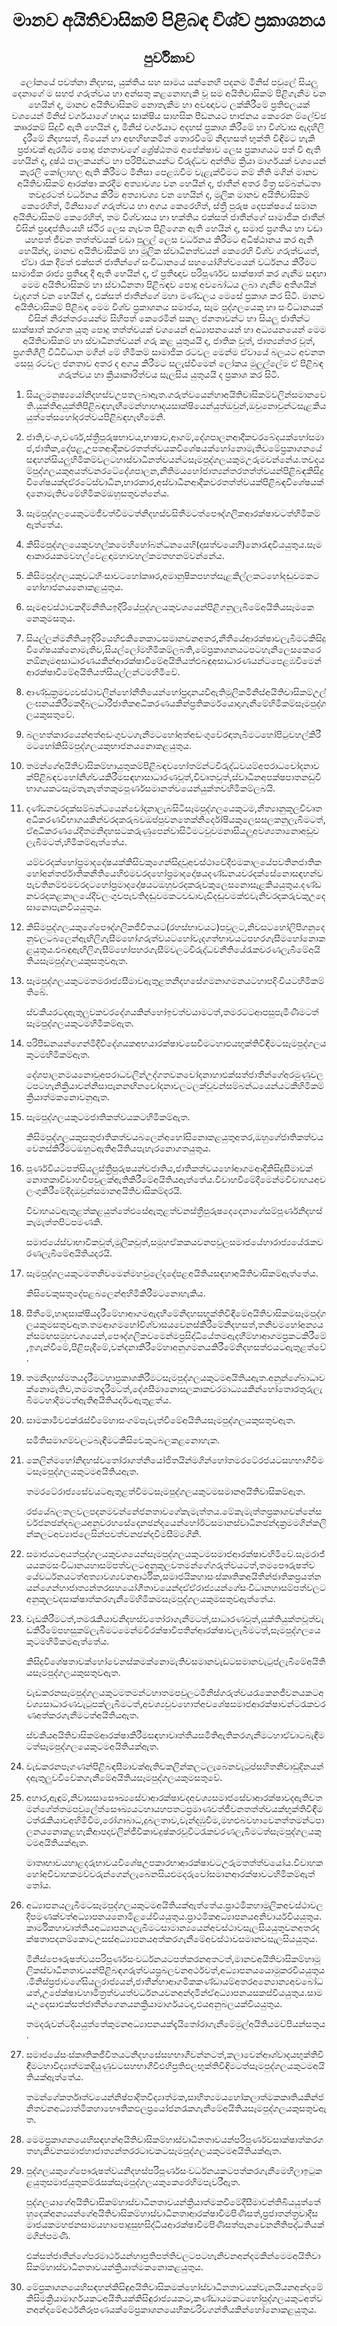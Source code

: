 <h1 align='center'>මානව අයිතිවාසිකම් පිළිබඳ විශ්ව ප්‍රකාශනය</h1>
<h2 align='center'>පුර්විකාව</h2>
<p align='center'>ලෝකයේ පවත්නා නිදහස, යුක්තිය සහ සාමය යන්නෙහි පදනම මිනිස් පවුලේ සියලු දෙනාගේ ම සහජ ගරුත්වය හා අන්සතු කළනොහැකි වූ සම අයිතිවාසිකම් පිළිගැනීම වන හෙයින් ද,
මානව අයිතිවාසිකම් නොතැකීම හා අවඥාවට ලක්කිරීමේ ප්‍රතිඵලයක් වශයෙන් මිනිස් වර්ගයාගේ හෘදය සාක්ෂිය සාහසික පීඩනයට භාජනය කෙරෙන ම්ලේච්ඡ කෲරකම් සිදුවී ඇති හෙයින් ද, මිනිස් වර්ගයාට අදහස් ප්‍රකාශ කිරීමේ හා විශ්වාස ඇදහිලි දැරීමේ නිදහසත්, බියෙන් හා අඟහිඟකමින් තොරවීමේ නිදහසත් භුක්ති විඳීමට හැකි ප්‍රජාවක් ඇරඹීම පොදු ජනතාවගේ ශ්‍රේෂ්ඨතම අපේක්ෂාව ලෙස ප්‍රකාශයට පත් වී ඇති හෙයින් ද,
දුෂ්ඨ පාලකයන්ට හා පරිපීඩනයන්ට විරුද්ධව අන්තිම ක්‍රියා මාර්ගයක් වශයෙන් කැරලි කෝලාහල ඇති කිරීමට මිනිසා පෙළඹවීම වැළැක්වීමට නම් නීති මගින් මානව අයිතිවාසිකම් ආරක්ෂා කරදීම අත්‍යාවශ්‍ය වන හෙයින් ද,
ජාතීන් අතර මිත්‍ර සම්බන්ධතා තවදුරටත් වර්ධනය කිරීම අත්‍යාවශ්‍ය වන හෙයින් ද,
මූලික මානව අයිතිවාසිකම් කෙරෙහිත්, මිනිසාගේ ගරුත්වය හා අගය කෙරෙහිත්, ස්ත්‍රී පුරුෂ දෙපක්ෂයේ සමාන අයිතිවාසිකම් කෙරෙහිත්, තම වීශ්වාසය හා භක්තිය එක්සත් ජාතීන්ගේ සාමාජික ජාතීන් විසින් ප්‍රඥප්තියෙහි ස්ථිර ලෙස නැවත පිළිගෙන ඇති හෙයින් ද, සමාජ ප්‍රගතිය හා වඩා යහපත් ජීවන තත්ත්වයක් වඩා පුලුල් ලෙස වර්ධනය කිරීමට අධිෂ්ඨානය කර ඇති හෙයින්ද,
මානව අයිතිවාසිකම් හා මූලික ස්වාධීනත්වයන් කෙරෙහි විශ්ව ගරුත්වයත්, ඒවා රැක දීමත් එක්සත් ජාතීන්ගේ සංවිධානයේ සහයෝගිත්වයෙන් වර්ධනය කිරීමට සාමාජික රාජ්‍ය ප්‍රතිඥා දී ඇති හෙයින් ද,
ඒ ප්‍රතිඥාව පරිපූර්ණව සාක්ෂාත් කර ගැනීම සඳහා මෙම අයිතිවාසිකම් හා ස්වාධීනතා පිළිබඳව පොදු අවබෝධය ලබා ගැනීම අතිශයින් වැදගත් වන හෙයින් ද,
එක්සත් ජාතීන්ගේ මහා මණ්ඩලය මෙසේ ප්‍රකාශ කර සිටී.
මානව අයිතිවාසිකම් පිළිබඳ මෙම විශ්ව ප්‍රකාශනය සමාජය, සෑම පුද්ගලයෙකු හා සංවිධානයක් විසින් නිරන්තරයෙන්ම සිහිපත් කෙරෙමින් සකල ජනතාවන්ට හා සියලු ජාතීන්ට සාක්ෂාත් කරගත යුතු පොදු තත්ත්වයක් වශයෙන් අධ්‍යාපනයෙන් හා අධ්‍යයනයෙන් මෙම අයිතිවාසිකම් හා ස්වාධීනත්වයන් ගරු කළ යුතුයයි ද, ජාතික වූත්, ජාත්‍යන්තර වූත්, ප්‍රගතිශීලී විධිවිධාන මගින් මේ හිමිකම් සාමාජික රටවල මෙන්ම ඒවායේ බලයට අවනත සෙසු රටවල ජනතාව අතර ද අගය කිරීමට සලැස්වීමෙන් ලෝකය මුලුල්ලේම ඒ පිළිබඳ ගරුත්වය හා ක්‍රියාකාරිත්වය සැලසිය යුතුයයි ද ප්‍රකාශ කර සිටී.</p>
<ol>
  <li>
    <p>සියලුමනුෂ්‍යයෝනිදහස්වඋපතලබාඇත.ගරුත්වයෙන්හාඅයිතිවාසිකම්වලින්සමානවෙති.යුක්තිඅයුක්තිපිළිබඳහැඟීමෙන්හාහෘදයසාක්ෂියෙන්යුත්ඔවුන්,ඔවුනොවුන්ටසැළකියයුත්තේසහෝදරත්වයපිළිබඳහැඟීමෙනි.</p>
  </li>
  <li>
    <p>ජාති,වංශ,වර්ණ,ස්ත්‍රීපුරුෂභාවය,භාෂාව,ආගම්,දේශපාලනආදීකවරබේදයක්හෝසමාජ,ජාතික,දේපළ,උපතආදීකවරතත්ත්වයකවිශේෂයක්හෝනොමැතිවමේප්‍රකාශනයේසඳහන්සියලුහිමිකම්වලටහාස්වාධීනත්වයන්ටසෑමපුද්ගලයකුමඋරුමවන්නේය.තවදයම්පුද්ගලයකුඅයත්වනරටේදේශපාලන,නීතිමයහෝජාත්‍යන්තරතත්ත්වයන්පිළිබඳකිසිදුවිශේෂයක්දඒරටේස්වාධීන,භාරකාර,අස්වාධීනආදීකවරතත්ත්වයක්පිළිබඳවිශේෂයක්දනොමැතිවමේහිමිකම්ඔහුසතුවන්නේය.</p>
  </li>
  <li>
    <p>සෑමපුද්ගලයෙකුටමජීවත්වීමටත්නිදහස්වසිතීමටත්පෞද්ගලිකආරක්ෂාවටත්හිමිකම්ඇත්තේය.</p>
  </li>
  <li>
    <p>කිසිමපුද්ගලයෙකුවහල්කමෙහිහෝබන්ධනයෙහි(දාසත්වයෙහි)නොරැඳවියයුතුය.සෑමආකාරයකමවහල්වෙළඳාමහාවහල්කමතහනම්වන්නේය.</p>
  </li>
  <li>
    <p>කිසිමපුද්ගලයකුවධහිංසාවටහෝකෲර,අමානුෂිකපහත්සැළකිල්ලකටහෝදඬුවමකටහෝභාජනයනොකළයුතුය.</p>
  </li>
  <li>
    <p>සෑමඅවස්ථාවකදීමනීතියඉදිරියේපුද්ගලයකුවශයෙන්පිළිගනුලැබීමේඅයිතියසෑමකෙනෙකුමසතුය.</p>
  </li>
  <li>
    <p>සියල්ලන්මනීතියඉදිරියෙහිඑකිනෙකාටසමානවනඅතර,නීතීයේආරක්ෂාවලැබීමටකිසිදුවිශේෂයක්නොමැතිව,සියල්ලෝමහිමිකම්ලබති,මේප්‍රකාශනයටපටහැනිලෙසකෙරෙනඕනෑමඅසාධාරණයකින්ආරක්ෂාවීමේඅයිතියත්එබඳුඅසාධාරණයන්ටපෙළඹවීමෙන්ආරක්ෂාවීමේඅයිතියත්සියල්ලන්ටමහිමිවේ.</p>
  </li>
  <li>
    <p>ආණ්ඩුක්‍රමව්‍යවස්ථාවලින්හෝනීතියෙන්හෝප්‍රදානයවීඇතිමූලිකමිනිස්අයිතිවාසිකම්උල්ලංඝනයකිරීමකදීබලධාරීජාතිකඅධිකරණයකින්ප්‍රතිකර්මයොදාගැනීමේහිමිකම්සෑමපුද්ගලයකුසතුවේ.</p>
  </li>
  <li>
    <p>බලහත්කාරයෙන්අත්අඩංගුවටගැනීමටහෝඅත්අඩංගුවේරඳාතැබීමටහෝපිටුවහල්කිරීමටහෝකිසිමපුද්ගලයකුභාජනයනොකළයුතුය.</p>
  </li>
  <li>
    <p>තමන්ගේඅයිතිවාසිකම්හායුතුකම්පිළිබඳවහෝතම්න්ටවිරුද්ධවයම්අපරාධචෝදනාවක්පිළිබඳවහෝනිශ්චයකිරීමසඳහාසාධාරණවූත්,විවෘතවුත්,ස්වාධීනඅපක්ෂපාතනඩුවිභාගයකටසෑමතැනැත්තකුමපූර්ණසමානත්වයෙන්යුක්තවහිමිකම්ලබයි.</p>
  </li>
  <li>
    <p>දණ්ඩනවරදක්සම්බන්ධයෙන්චෝදනාලැබසිටිසෑමපුද්ගලයෙකුටම,නීත්‍යානුකූලවිවෘතඅධිකරණවිභාගයකින්වරදකරුබවඔප්පුවනතෙක්නිර්දෝෂියකුලෙසසලකනුලැබීමටත්,ඒඅධිකරණයේදීතමනිදහසටකරුණුපෙන්වාසිටීමටවුවමනාසියලුඅවශ්‍යතානොඅඩුවලැබීමටත්,හිමිකම්ඇත්තේය.</p>
    <p>යම්වරදක්හෝප්‍රමාදදෝෂයක්කිසිවකුගෙන්සිදුවූඅවස්ථාවේදීඑමකාලයේපවතිනජාතිකහෝඅන්තර්ජාතිකනීතියෙහිඑමවරදහෝප්‍රමාදදෝෂයදණ්ඩනයවරදක්සේනොසඳහන්වපැවතිනම්එමවරදටහෝප්‍රමාදදෝෂයටඔහුවරදකරුවකුලෙසනොසැළකියයුතුය.දණ්ඩනවරදකළකාලයේදීවලංගුවපැවතිදඬුවමකටවඩාවැඩිදඬුවමක්එවැනිවරදකරුවකුඋදෙසානොපැනවියයුතුය.</p>
  </li>
  <li>
    <p>කිසිමපුද්ගලයකුගේපෞද්ගලිකජීවිතයට(රහස්භාවයට)පවුලට,නිවසටහෝලිපිගනුදෙනුවලටබලෙන්ඇඟිලිගැසීමහෝගරුත්වයටහෝවැදගත්භාවයටපහරගැසීමහෝනොකළයුතුය.එබඳුඇඟිලිගැසීම්හෝපහරගැසීම්වලටවිරුද්ධවනීතියේරැකවරණලැබීමේඅයිතියසෑමපුද්ගලයකුසතුවඇත.</p>
  </li>
  <li>
    <p>සෑමපුද්ගලයකුටමතමරාජ්‍යසීමාවඇතුළතනිදහසේගමනාගමනයටහාපදිංචියටහිමිකම්තිබේ.</p>
    <p>ස්වකීයරටදඇතුලුවකවරදේශයකින්හෝඉවත්වයාමටත්,තමරටටආපසුපැමිණීමටත්සෑමපුද්ගලයකුටමහිමිකම්ඇත.</p>
  </li>
  <li>
    <p>පරිපීඩනයන්ගෙන්මිදීවිදේශයකඅභයාරක්ෂාවසෙවීමටහාඵයභුක්තිවිඳීමටසෑමපුද්ගලයකුටමහිමිකම්ඇත.</p>
    <p>දේශපාලනමයනොවූඅපරාධවලින්උද්ගතවනචෝදනාහාඑක්සත්ජාතීන්ගේඅරමුණුවලටපටහැනික්‍රියාවන්නිසාපැනනඟිනචෝදනාවලටලක්වූවන්සම්බන්ධයෙන්යටකීහිමිකම්ක්‍රියාත්මකනොවනුඇත.</p>
  </li>
  <li>
    <p>සෑමපුද්ගලයකුටමජාතිකත්වයකටහිමිකම්ඇත.</p>
    <p>කිසිමපුද්ගලයකුසතුජාතිකත්වයබලෙන්අහෝසිනොකළයුතුඅතර,ඔහුගේජාතිකත්වයවෙනස්කිරීමටඔහුටඇතිඅයිතියපැහැරනොගතයුතුය.</p>
  </li>
  <li>
    <p>පූර්ණවියටපත්සියලුස්ත්‍රීපුරුෂයන්වජාතිය,ජාතිකත්වයහෝආගමආදීකිසිදුසීමාවක්නොතකාවිවාහවීපවුලක්ඇතිකිරීමේඅයිතියඇත්තේය.විවාහවීමේදීමෙන්මවිවාහයඅවලංගුකිරීමේදීදඔවුන්සමානඅයිතිවාසිකම්දරයි.</p>
    <p>විවාහයටඇතුළත්කළයුත්තේඑසේඇතුළත්වනස්ත්‍රීපුරුෂදෙදෙනාගේසම්පූර්ණනිදහස්කැමැත්තපිටපමණකි.</p>
    <p>සමාජයේස්වාභාවිකවූත්,මූලිකවූත්,සමූහඒකකයවනපවුලසමාජයේහාරාජ්‍යයේරැකවරණලැබීමේඅයිතියදරයි.</p>
  </li>
  <li>
    <p>සෑමපුද්ගලයකුටමතනිවමෙන්මහවුලේදදේපළඅයිතියසඳහාඅයිතිවාසිකම්ඇත්තේය.</p>
    <p>කිසිවෙකුසතුදේපළබලෙන්අහිමිකිරීමටනොහැකිය.</p>
  </li>
  <li>
    <p>සීතීමේ,හෘදසාක්ෂියදැරීමේහාආගමඇදහීමේනිදහසභුක්තිවිඳීමේඅයිතිවාසිකමසෑමපුද්ගලයකුමසතුවඇත.තමආගමහෝවිශ්වාසයවෙනස්කිරීමේනිදහසත්,තනිවමහෝඅන්‍යයන්සමඟසමූහවශයෙන්,පෞද්ගලිකවමෙන්මප්‍රසිද්ධියේතමඇදහීම්හාආගමප්‍රකටකිරීමේ,ඉගැන්වීමේ,පිළිපැදීමේ,වන්දනාකිරීමේහාඅනුගමනයකිරීමේනිදහසත්එයටඇතුළත්වේ.</p>
  </li>
  <li>
    <p>තමනිදහස්මතයදැරීමටහාප්‍රකාශකිරීමටසෑමපුද්ගලයකුටමඅයිතියඇත.අනුන්ගේබාධාවක්නොමැතිව,තමමතදැරීමටත්,දේශසීමානොසලකාකවරමාධ්‍යයකින්හෝතොරතුරුලැබීමටහාදීමටත්ඇතිඅයිතියදඊටඇතුළත්ය.</p>
  </li>
  <li>
    <p>සාමකාමීවඑක්රැස්වීමේහාසංගම්පැවැත්වීමේඅයිතියසෑමපුද්ගලයකුසතුවඇත.</p>
    <p>සමිතිසමාගම්වලටබැඳීමටකිසිවෙකුටබලකළනොහැක.</p>
  </li>
  <li>
    <p>කෙලින්මහෝනිදහස්වතෝරාගත්නියෝජිතයින්මගින්හෝතමරටේරජයටසහභාගිවීමටසෑමපුද්ගලයකුටමඅයිතියඇත.</p>
    <p>තමරටේරාජ්‍යසේවයටඇතුළත්වීමටසෑමපුද්ගලයකුටමසමානඅයිතිවාසිකම්ඇත.</p>
    <p>රජයේබලතලවලපදනමවන්නේජනතාවගේකැමැත්තය.මේකැමැත්තප්‍රකාශවන්නේසර්වජනඡන්දබලයඅනුවරහසේදෙනඡන්දයෙන්හෝඊටසමානස්වාධීනඡන්දක්‍රමමගින්කලින්කලටඅව්‍යාජලෙසින්පවත්වනඡන්දවිමසීම්මගිනි.</p>
  </li>
  <li>
    <p>සමාජයටඅයත්පුද්ගලයකුවශයෙන්සෑමපුද්ගලයකුටමසමාජආරක්ෂාවහිමිවේ.සෑමරාජ්‍යයකමසංවිධානයහාසම්පත්වලටඅනුකූලවතමන්ගේගරුත්වයටත්,තමපෞරුෂත්වයේවර්ධනයටත්අත්‍යාවශ්‍යවනආර්ථික,සමාජයිකහාසංස්කෘතිකඅයිතීන්ජාතිකප්‍රයත්නයන්ගෙන්හාජාත්‍යන්තරසහයෝගීතාවයෙන්දඒඒරාජ්‍යයන්ගේසංවිධානහාසම්පත්වලටඅනුකූලවදසාක්ෂාත්කරගැනීමේහිමිකමසෑමපුද්ගලයකුමසතුවඇත්තේය.</p>
  </li>
  <li>
    <p>වැඩකිරීමටත්,තමරැකියාවනිදහස්වතෝරාගැනීමටත්,සාධාරණවූත්,යුක්තියුක්තවූත්චැඩකිරීමේපහසුකම්ලැබීමටමෙන්මවිරක්ෂාවිපතින්ආරක්ෂාවලැබීමටත්,සෑමපුද්ගලයෙකුටමහිමිකමඇත්තේය.</p>
    <p>කිසිදුවිශේෂතාවක්හෝවෙනස්කමක්නොමැතිවසමානවැඩටසමානවැටුප්ලැබීමේඅයිතියසෑමපුද්ගලයකුසතුවඇත.</p>
    <p>වැඩකරනසෑමපුද්ගලයකුටමතමන්ටහාතමපවුලටමිනිස්ගරුත්වයරැකෙනජීවනයකටඅවශ්‍යසාධාරණවැටුපක්ලැබීමටත්,අවශ්‍යවුවහොත්අවශේෂසමාජආරක්ෂාවන්ටරැකවරණඅත්කරගැනීමටත්අයිතියඇත.</p>
    <p>ස්වකීයඅයිතිවාසිකම්ආරක්ෂාකිරීමසඳහාවෘත්තීයසමිතිඇතිකරගැනීමටහාඒවාටබැඳීමටත්සෑමපුද්ගලයෙකුටමඅයිතියක්ඇත.</p>
  </li>
  <li>
    <p>වැඩකරනපෑගණන්පිළිබඳසීමාවක්ඇතිවකලින්කලටලැබෙනවැටුප්සහිතනිවාඩුදිනයන්දඇතුලුවවිවේකගැනීමේඅයිතියසෑමපුද්ගලයකුමසතුවේ.</p>
  </li>
  <li>
    <p>අහාර,ඇඳුම්,නිවාසසාසෞඛ්‍යසේවාආරක්ෂාවදඅවශ්‍යසමාජසේවාආරක්ෂාවදඇතිවතමන්ගේත්තමපවුලේත්සෞඛ්‍යයටහායහපතටප්‍රමාණවත්ජීවනතත්ත්වයක්භුක්තිවිඳීමටත්රැකියාවඅහිමිවීම,රෝගාබාධ,දුබලතාව,වැන්දඹුවීම,මහළුබවහාවෙනත්තමන්ටපාලනයනොකළහැකිආපදාවලින්ජීවිකාවදුෂ්කරවූවිටරැකවරණලැබීමටත්සෑමපුද්ගලයකුටමඅයිතියක්ඇත.</p>
    <p>මාතෘභාවයහාළදරුභාවයවිශේෂඋපකාරභාආරක්ෂාවටඋරුමතත්ත්වයෝය.විවාහකහෝඅවිවාහකමව්වරුන්ගෙන්ලැබෙනසියළුමදරුවෝසමානආරක්ෂාවටහිමිකම්ඇත්තෝය.</p>
  </li>
  <li>
    <p>අධ්‍යාපනයලැබීමටසෑමපුද්ගලයකුටමඅයිතියක්ඇත්තේය.ප්‍රාථමිකහාමූලිකඅවස්ථාවලදීපමණක්වත්අධ්‍යාපනයනොමිළයේවියයුතුය.ප්‍රාථමිකඅධ්‍යාපනයඅනිවාර්යවියයුතුය.කාර්මිකහාවෘත්තීයඅධ්‍යාපනයලැබීමටසාමාන්‍යයෙන්අවස්ථාවසැලසියයුතුවනඅතරදක්ෂතාපදනම්කොටඋසස්අධ්‍යාපනයඅත්කරගැනීමේඅවස්ථාවසමානවසැලසියයුතුය.</p>
    <p>මිනිස්පෞරුෂත්වයපරිපූර්ණසංවර්ධනයටපත්කරනඅතටත්,මානවඅයිතිවාසිකම්හාමූලිකස්වාධීනතාවයන්පිළිබඳගරුත්වයප්‍රබලවනඅර්ථවත්,අධ්‍යාපනයයොමුකරවියයුතුය.මිනිස්ප්‍රජාවගේසියලුරාජ්‍යයන්,ජාතීන්හාආගමිකකණ්ඩායම්අතරඅන්‍යොන්‍යඅවබෝධයත්,උපේක්ෂාවහාමිත්‍රත්වයත්වර්ධනයවනඅන්දමින්ඒඅධ්‍යාපනයසකස්වියයුතුය.සාමයඋදෙසාඑක්සත්ජාතීන්ගෙනයනක්‍රියාමාර්ගයටද,එයඅනුබලයක්වියයුතුය.</p>
    <p>තමදරුවන්ටදියයුත්තේකුමනඅධ්‍යාපනයක්දැයිතෝරාගැනීමේමුල්අයිතියමව්පියන්සතුය.</p>
  </li>
  <li>
    <p>සමාජයේසංස්කෘතිකජීවිතයටනිදහසේසහභාගීවන්නටත්,කලාවෙන්ආශ්වාදයභුක්තිවිඳීමටහාවිද්‍යාත්මකදියුණුවටසහභාගීවීඑහිප්‍රතිඵලභුක්තිවිඳිමටත්සෑමපුද්ගලයකුටමඅයිතියක්ඇත්තේය.</p>
    <p>තමන්ගේකර්තෘත්වයෙන්නිෂ්පාදිතවිද්‍යාත්මක,සාහිත්‍යමයහෝකලාත්මකකෘතියකින්ජනිතවනඅධ්‍යාත්මිකහාභෞතිකඵලප්‍රයෝජනරැකගැනීමේඅයිතියසෑමපුද්ගලයකුසතුවඇත.</p>
  </li>
  <li>
    <p>මෙමප්‍රකාශනයෙහිසඳහන්අයිතිවාසිකම්හාස්වාධීනතාවයන්පරිපූර්ණවසාක්ෂාත්කරගතහැකිවනසමාජහාජාත්‍යන්තරරටාවකටසෑමපුද්ගලයකුටමඅයිතියක්ඇත.</p>
  </li>
  <li>
    <p>පුද්ගලයකුගේපෞරුෂත්වයනිදහස්පරිපූර්ණසංවර්ධනයකටපත්කරගැනීමෙහිලාඉටුකළයුතුසමාජයුතුකම්රැසක්සෑමපුද්ගලයකුකෙරෙහිමපැවරීඇත.</p>
    <p>පුද්ගලයාගේඅයිතිවාසිකම්හාස්වාධීනතාවයන්ක්‍රියාත්මකවීමේදීසීමාවන්තිබියයුත්තේහුදෙක්අන්‍යයන්ගේඅයිතිවාසිකම්හාස්වාධීනතාආරක්ෂාවීමපිණිසත්,ප්‍රජාතන්ත්‍රවාදීසමාජයකමහජනසාමයහාපොදුසුභසිද්ධියආරක්ෂාවීමපිණිසත්පැනවෙනනීතිපද්ධතියක්මගින්පමණි.</p>
    <p>එක්සත්ජාතීන්ගේපරමාර්ථයන්හාප්‍රතිපත්තිවලටපටහැනිවනඅන්දමකින්මෙමඅයිතිවාසිකම්හාස්වාධීනතාවයන්ක්‍රියාත්මකනොකළයුතුය.</p>
  </li>
  <li>
    <p>මේප්‍රකාශනයෙහිසඳහන්කිසිඳුඅයිතිවාසිකමක්හෝස්වාධීනතාවයක්වැනයියනඅන්දමේකිසිමක්‍රියාමාර්ගයකටඅයිතියක්කිසිඳුරාජ්‍යයකට,කණ්ඩායමකටහෝපුද්ගලයකුටඅත්වනඅන්දමේඅර්ථනිරූපණයක්මේප්‍රකාශනයෙහිකවරිවගන්තියකින්හෝනොකළයුතුය.</p>
  </li>
</ol>